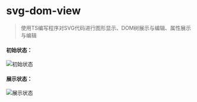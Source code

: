# svg-dom-view 

>  使用TS编写程序对SVG代码进行图形显示、DOM树展示与编辑、属性展示与编辑
#### 初始状态：

![初始状态](http://image.xquery.cn/init.png)

#### 展示状态： 

![展示状态](http://image.xquery.cn/dom-show.png)
